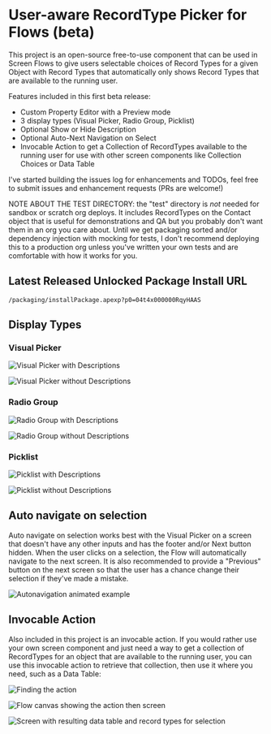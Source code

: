 # User-aware RecordType Picker for Flows (beta)

This project is an open-source free-to-use component that can be used in Screen Flows to give users selectable choices of Record Types for a given Object with Record Types that automatically only shows Record Types that are available to the running user.

Features included in this first beta release:
 - Custom Property Editor with a Preview mode
 - 3 display types (Visual Picker, Radio Group, Picklist)
 - Optional Show or Hide Description
 - Optional Auto-Next Navigation on Select
 - Invocable Action to get a Collection of RecordTypes available to the running user for use with other screen components like Collection Choices or Data Table

I've started building the issues log for enhancements and TODOs, feel free to submit issues and enhancement requests (PRs are welcome!)

NOTE ABOUT THE TEST DIRECTORY: the "test" directory is _not_ needed for sandbox or scratch org deploys. It includes RecordTypes on the Contact object that is useful for demonstrations and QA but you probably don't want them in an org you care about. Until we get packaging sorted and/or dependency injection with mocking for tests, I don't recommend deploying this to a production org unless you've written your own tests and are comfortable with how it works for you.

## Latest Released Unlocked Package Install URL

`/packaging/installPackage.apexp?p0=04t4x000000RqyHAAS`

## Display Types 

### Visual Picker
![Visual Picker with Descriptions](assets/visualpicker_desc.png)

![Visual Picker without Descriptions](assets/visualpicker_no_desc.png)

### Radio Group
![Radio Group with Descriptions](assets/radiogroup_desc.png)

![Radio Group without Descriptions](assets/radiogroup_no_desc.png)

### Picklist
![Picklist with Descriptions](assets/picklist_desc.png)

![Picklist without Descriptions](assets/picklist_no_desc.png)

## Auto navigate on selection

Auto navigate on selection works best with the Visual Picker on a screen that doesn't have any other inputs and has the footer and/or Next button hidden. When the user clicks on a selection, the Flow will automatically navigate to the next screen. It is also recommended to provide a "Previous" button on the next screen so that the user has a chance change their selection if they've made a mistake.

![Autonavigation animated example](assets/autonavigation.gif)

## Invocable Action

Also included in this project is an invocable action. If you would rather use your own screen component and just need a way to get a collection of RecordTypes for an object that are available to the running user, you can use this invocable action to retrieve that collection, then use it where you need, such as a Data Table:

![Finding the action](assets/invocable_find_element.png)

![Flow canvas showing the action then screen](assets/invocable_flowcanvas.png)

![Screen with resulting data table and record types for selection](assets/invocable_with_datatable.png)

